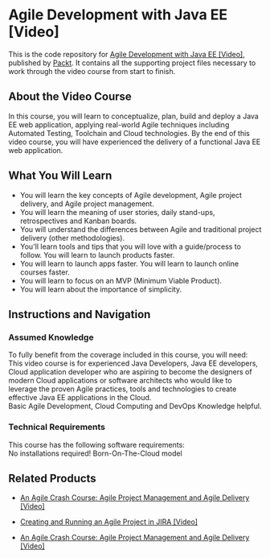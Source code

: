 # Agile Development with Java EE [Video]
This is the code repository for [Agile Development with Java EE [Video]](https://www.packtpub.com/application-development/agile-development-java-ee-video?utm_source=github&utm_medium=repository&utm_campaign=9781789139372), published by [Packt](https://www.packtpub.com/?utm_source=github). It contains all the supporting project files necessary to work through the video course from start to finish.
## About the Video Course
In this course, you will learn to conceptualize, plan, build and deploy a Java EE web application, applying real-world Agile techniques including Automated Testing, Toolchain and Cloud technologies. By the end of this video course, you will have experienced the delivery of a functional Java EE web application.

<H2>What You Will Learn</H2>
<DIV class=book-info-will-learn-text>
<UL>
<LI>You will learn the key concepts of Agile development, Agile project delivery, and Agile project management. 
<LI>You will learn the meaning of user stories, daily stand-ups, retrospectives and Kanban boards. 
<LI>You will understand the differences between Agile and traditional project delivery (other methodologies). 
<LI>You'll learn tools and tips that you will love with a guide/process to follow. You will learn to launch products faster. 
<LI>You will learn to launch apps faster. You will learn to launch online courses faster.&nbsp; 
<LI>You will learn to focus on an MVP (Minimum Viable Product).&nbsp; 
<LI>You will learn about the importance of simplicity. </LI></UL></DIV>

## Instructions and Navigation
### Assumed Knowledge
To fully benefit from the coverage included in this course, you will need:<br/>
This video course is for experienced Java Developers, Java EE developers, Cloud application developer who are aspiring to become the designers of modern Cloud applications or software architects who would like to leverage the proven Agile practices, tools and technologies to create effective Java EE applications in the Cloud.<br/>
Basic Agile Development, Cloud Computing and DevOps Knowledge helpful.
### Technical Requirements
This course has the following software requirements:<br/>
No installations required! Born-On-The-Cloud model

## Related Products
* [An Agile Crash Course: Agile Project Management and Agile Delivery [Video]](https://www.packtpub.com/application-development/agile-crash-course-agile-project-management-and-agile-delivery-video?utm_source=github&utm_medium=repository&utm_campaign=9781789533415)

* [Creating and Running an Agile Project in JIRA [Video]](https://www.packtpub.com/application-development/creating-and-running-agile-project-jira-video?utm_source=github&utm_medium=repository&utm_campaign=9781788835695)

* [An Agile Crash Course: Agile Project Management and Agile Delivery [Video]](https://www.packtpub.com/application-development/agile-crash-course-agile-project-management-and-agile-delivery-video?utm_source=github&utm_medium=repository&utm_campaign=9781789533415)

